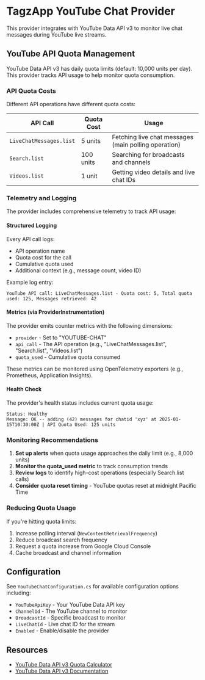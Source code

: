 # TagzApp YouTube Chat Provider

This provider integrates with YouTube Data API v3 to monitor live chat messages during YouTube live streams.

## YouTube API Quota Management

YouTube Data API v3 has daily quota limits (default: 10,000 units per day). This provider tracks API usage to help monitor quota consumption.

### API Quota Costs

Different API operations have different quota costs:

| API Call | Quota Cost | Usage |
|----------|-----------|--------|
| `LiveChatMessages.list` | 5 units | Fetching live chat messages (main polling operation) |
| `Search.list` | 100 units | Searching for broadcasts and channels |
| `Videos.list` | 1 unit | Getting video details and live chat IDs |

### Telemetry and Logging

The provider includes comprehensive telemetry to track API usage:

#### Structured Logging

Every API call logs:
- API operation name
- Quota cost for the call
- Cumulative quota used
- Additional context (e.g., message count, video ID)

Example log entry:
```
YouTube API call: LiveChatMessages.list - Quota cost: 5, Total quota used: 125, Messages retrieved: 42
```

#### Metrics (via ProviderInstrumentation)

The provider emits counter metrics with the following dimensions:
- `provider` - Set to "YOUTUBE-CHAT"
- `api_call` - The API operation (e.g., "LiveChatMessages.list", "Search.list", "Videos.list")
- `quota_used` - Cumulative quota consumed

These metrics can be monitored using OpenTelemetry exporters (e.g., Prometheus, Application Insights).

#### Health Check

The provider's health status includes current quota usage:
```
Status: Healthy
Message: OK -- adding (42) messages for chatid 'xyz' at 2025-01-15T10:30:00Z | API Quota Used: 125 units
```

### Monitoring Recommendations

1. **Set up alerts** when quota usage approaches the daily limit (e.g., 8,000 units)
2. **Monitor the quota_used metric** to track consumption trends
3. **Review logs** to identify high-cost operations (especially Search.list calls)
4. **Consider quota reset timing** - YouTube quotas reset at midnight Pacific Time

### Reducing Quota Usage

If you're hitting quota limits:
1. Increase polling interval (`NewContentRetrievalFrequency`)
2. Reduce broadcast search frequency
3. Request a quota increase from Google Cloud Console
4. Cache broadcast and channel information

## Configuration

See `YouTubeChatConfiguration.cs` for available configuration options including:
- `YouTubeApiKey` - Your YouTube Data API key
- `ChannelId` - The YouTube channel to monitor
- `BroadcastId` - Specific broadcast to monitor
- `LiveChatId` - Live chat ID for the stream
- `Enabled` - Enable/disable the provider

## Resources

- [YouTube Data API v3 Quota Calculator](https://developers.google.com/youtube/v3/determine_quota_cost)
- [YouTube Data API v3 Documentation](https://developers.google.com/youtube/v3)
